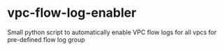 # vpc-flow-log-enabler
Small python script to automatically enable VPC flow logs for all vpcs for pre-defined flow log group
